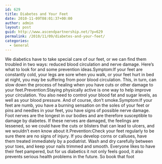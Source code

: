 ```yaml
---
id: 629
title: Diabetes and Your Feet
date: 2010-11-09T08:01:37+00:00
author: admin
layout: post
guid: http://www.ascendpartnership.net/?p=629
permalink: /2010/11/09/diabetes-and-your-feet/
categories:
  - General
---
```

We diabetics have to take special care of our feet, or we can find them troubled in two ways: reduced blood circulation and nerve damage. Here&#8217;s what to look for and some prevention ideas.Symptom:If your feet are constantly cold, your legs are sore when you walk, or your feet hurt in bed at night, you may be suffering from poor blood circulation. This, in turn, can slow down the process of healing when you have cuts or other damage to your feet.Prevention:Staying physically active is one way to help improve your circulation. You also need to control your blood fat and sugar levels, as well as your blood pressure. And of course, don&#8217;t smoke.Symptom:If your feet are numb, you have a burning sensation on the soles of your feet or pins and needles in your feet, you have signs of possible nerve damage. Foot nerves are the longest in our bodies and are therefore susceptible to damage by diabetes. If these nerves are damaged, the feelings are lessened, so we could have the cuts or blisters that can lead to ulcers, and we wouldn&#8217;t even know about it.Prevention:Check your feet regularly to be sure there are no signs of injury. If you develop corns or calluses, have them treated immediately by a podiatrist. Wash and dry carefully between your toes, and keep your nails trimmed and smooth. Everyone likes to have their feet pampered, but for us diabetics it not only feels good, it also prevents serious health problems in the future. So book that foot